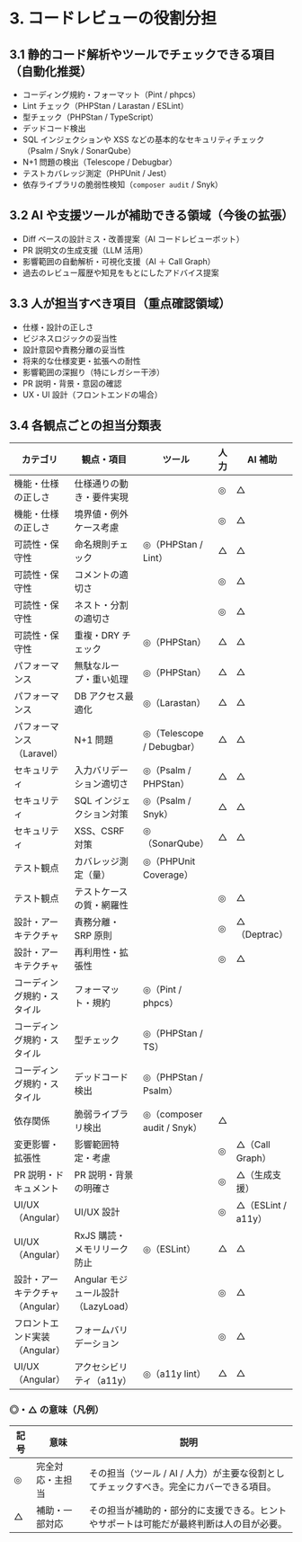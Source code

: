 # 3. コードレビューの役割分担

## 3.1 静的コード解析やツールでチェックできる項目（自動化推奨）

- コーディング規約・フォーマット（Pint / phpcs）
- Lint チェック（PHPStan / Larastan / ESLint）
- 型チェック（PHPStan / TypeScript）
- デッドコード検出
- SQL インジェクションや XSS などの基本的なセキュリティチェック（Psalm / Snyk / SonarQube）
- N+1 問題の検出（Telescope / Debugbar）
- テストカバレッジ測定（PHPUnit / Jest）
- 依存ライブラリの脆弱性検知（`composer audit` / Snyk）

## 3.2 AI や支援ツールが補助できる領域（今後の拡張）

- Diff ベースの設計ミス・改善提案（AI コードレビューボット）
- PR 説明文の生成支援（LLM 活用）
- 影響範囲の自動解析・可視化支援（AI ＋ Call Graph）
- 過去のレビュー履歴や知見をもとにしたアドバイス提案

## 3.3 人が担当すべき項目（重点確認領域）

- 仕様・設計の正しさ
- ビジネスロジックの妥当性
- 設計意図や責務分離の妥当性
- 将来的な仕様変更・拡張への耐性
- 影響範囲の深掘り（特にレガシー干渉）
- PR 説明・背景・意図の確認
- UX・UI 設計（フロントエンドの場合）

## 3.4 各観点ごとの担当分類表

| カテゴリ                        | 観点・項目                         | ツール                     | 人力 | AI 補助            |
| ------------------------------- | ---------------------------------- | -------------------------- | ---- | ------------------ |
| 機能・仕様の正しさ              | 仕様通りの動き・要件実現           |                            | ◎    | △                  |
| 機能・仕様の正しさ              | 境界値・例外ケース考慮             |                            | ◎    | △                  |
| 可読性・保守性                  | 命名規則チェック                   | ◎（PHPStan / Lint）        | △    | △                  |
| 可読性・保守性                  | コメントの適切さ                   |                            | ◎    | △                  |
| 可読性・保守性                  | ネスト・分割の適切さ               |                            | ◎    | △                  |
| 可読性・保守性                  | 重複・DRY チェック                 | ◎（PHPStan）               | △    | △                  |
| パフォーマンス                  | 無駄なループ・重い処理             | ◎（PHPStan）               | △    | △                  |
| パフォーマンス                  | DB アクセス最適化                  | ◎（Larastan）              | △    | △                  |
| パフォーマンス（Laravel）       | N+1 問題                           | ◎（Telescope / Debugbar）  | △    | △                  |
| セキュリティ                    | 入力バリデーション適切さ           | ◎（Psalm / PHPStan）       | △    | △                  |
| セキュリティ                    | SQL インジェクション対策           | ◎（Psalm / Snyk）          | △    | △                  |
| セキュリティ                    | XSS、CSRF 対策                     | ◎（SonarQube）             | △    | △                  |
| テスト観点                      | カバレッジ測定（量）               | ◎（PHPUnit Coverage）      |      |                    |
| テスト観点                      | テストケースの質・網羅性           |                            | ◎    | △                  |
| 設計・アーキテクチャ            | 責務分離・SRP 原則                 |                            | ◎    | △（Deptrac）       |
| 設計・アーキテクチャ            | 再利用性・拡張性                   |                            | ◎    | △                  |
| コーディング規約・スタイル      | フォーマット・規約                 | ◎（Pint / phpcs）          |      |                    |
| コーディング規約・スタイル      | 型チェック                         | ◎（PHPStan / TS）          |      |                    |
| コーディング規約・スタイル      | デッドコード検出                   | ◎（PHPStan / Psalm）       |      |                    |
| 依存関係                        | 脆弱ライブラリ検出                 | ◎（composer audit / Snyk） | △    |                    |
| 変更影響・拡張性                | 影響範囲特定・考慮                 |                            | ◎    | △（Call Graph）    |
| PR 説明・ドキュメント           | PR 説明・背景の明確さ              |                            | ◎    | △（生成支援）      |
| UI/UX（Angular）                | UI/UX 設計                         |                            | ◎    | △（ESLint / a11y） |
| UI/UX（Angular）                | RxJS 購読・メモリリーク防止        | ◎（ESLint）                | △    | △                  |
| 設計・アーキテクチャ（Angular） | Angular モジュール設計（LazyLoad） |                            | ◎    | △                  |
| フロントエンド実装（Angular）   | フォームバリデーション             |                            | ◎    | △                  |
| UI/UX（Angular）                | アクセシビリティ（a11y）           | ◎（a11y lint）             | △    | △                  |

### ◎・△ の意味（凡例）

| 記号 | 意味             | 説明                                                                                     |
| ---- | ---------------- | ---------------------------------------------------------------------------------------- |
| ◎    | 完全対応・主担当 | その担当（ツール / AI / 人力）が主要な役割としてチェックすべき。完全にカバーできる項目。 |
| △    | 補助・一部対応   | その担当が補助的・部分的に支援できる。ヒントやサポートは可能だが最終判断は人の目が必要。 |
